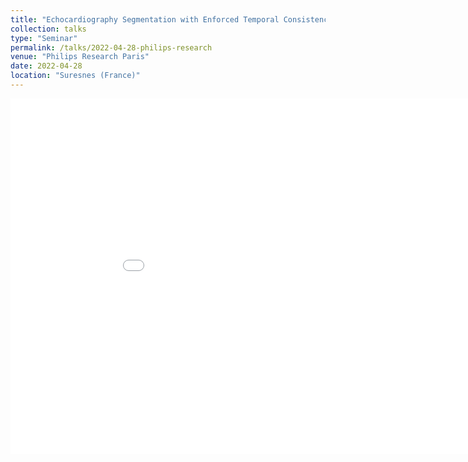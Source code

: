 ```yaml
---
title: "Echocardiography Segmentation with Enforced Temporal Consistency"
collection: talks
type: "Seminar"
permalink: /talks/2022-04-28-philips-research
venue: "Philips Research Paris"
date: 2022-04-28
location: "Suresnes (France)"
---
```


<embed src="/files/philips_research_slides.pdf#view=FitH" type="application/pdf" width="960" height="569" allowfullscreen="true" mozallowfullscreen="true" webkitallowfullscreen="true"/>
